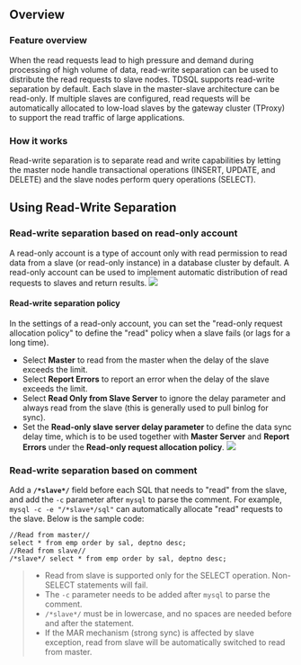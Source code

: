 ## Overview
### Feature overview
When the read requests lead to high pressure and demand during processing of high volume of data, read-write separation can be used to distribute the read requests to slave nodes.
TDSQL supports read-write separation by default. Each slave in the master-slave architecture can be read-only. If multiple slaves are configured, read requests will be automatically allocated to low-load slaves by the gateway cluster (TProxy) to support the read traffic of large applications.

### How it works
Read-write separation is to separate read and write capabilities by letting the master node handle transactional operations (INSERT, UPDATE, and DELETE) and the slave nodes perform query operations (SELECT).

## Using Read-Write Separation
### Read-write separation based on read-only account
A read-only account is a type of account only with read permission to read data from a slave (or read-only instance) in a database cluster by default.
A read-only account can be used to implement automatic distribution of read requests to slaves and return results.
![](https://main.qcloudimg.com/raw/ae753538608bfd9139cfc875ef2e2a4f.png)
#### Read-write separation policy
In the settings of a read-only account, you can set the "read-only request allocation policy" to define the "read" policy when a slave fails (or lags for a long time).
 - Select **Master** to read from the master when the delay of the slave exceeds the limit.
 - Select **Report Errors** to report an error when the delay of the slave exceeds the limit.
 - Select **Read Only from Slave Server** to ignore the delay parameter and always read from the slave (this is generally used to pull binlog for sync).
 - Set the **Read-only slave server delay parameter** to define the data sync delay time, which is to be used together with **Master Server** and **Report Errors** under the **Read-only request allocation policy**.
![](https://main.qcloudimg.com/raw/f799fe198d5914b7a1f7231d4efa75e4.png)

### Read-write separation based on comment
Add a **```/*slave*/```** field before each SQL that needs to "read" from the slave, and add the `-c` parameter after `mysql` to parse the comment. For example, ```mysql -c -e "/*slave*/sql"``` can automatically allocate "read" requests to the slave. Below is the sample code:
```
//Read from master//
select * from emp order by sal, deptno desc;
//Read from slave//
/*slave*/ select * from emp order by sal, deptno desc;
```
>
>- Read from slave is supported only for the SELECT operation. Non-SELECT statements will fail.
>- The `-c` parameter needs to be added after `mysql` to parse the comment.
>- ```/*slave*/``` must be in lowercase, and no spaces are needed before and after the statement.
>- If the MAR mechanism (strong sync) is affected by slave exception, read from slave will be automatically switched to read from master.
